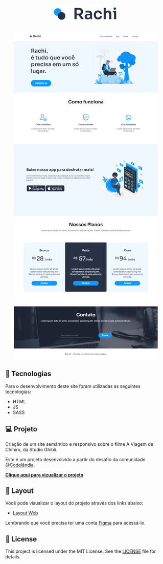 <h1 align="center">
    <img alt="StudioGhibli" title="StudioGhibli" src="src/images/logo.svg"/>
</h1>

<p align="center" display="flex">
  <img alt="" src="src/images/vw.png">

</p>

## 🧪 Tecnologias

Para o desenvolvimento deste site foram utilizadas as seguintes tecnologias:
- HTML
- JS
- SASS
## 💻 Projeto

Criação de um site semântico e responsivo sobre o filme A Viagem de Chihiro, da Studio Ghibli. 

Este é um projeto desenvolvido a partir do desafio da comunidade [@Codelândia](https://discord.com/invite/QevDJqCzaY).

[**Clique aqui para vizualizar o projeto**](https://andrezafs.github.io/rachi/)


## 🔖 Layout
 Você pode visualizar o layout do projeto através dos links abaixo:

- [Layout Web](https://www.figma.com/file/Yb9IBH56g7T1hdIyZ3BMNO/Desafios---Codel%C3%A2ndia?node-id=5854%3A2)

Lembrando que você precisa ter uma conta [Figma](http://figma.com/) para acessá-lo.

## 📝 License

This project is licensed under the MIT License. See the [LICENSE](LICENSE.md) file for details.
